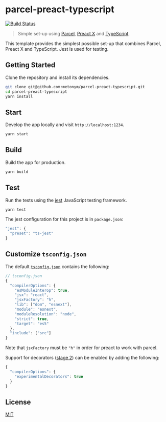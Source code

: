 # parcel-preact-typescript

[![Build Status](https://travis-ci.com/metonym/parcel-preact-typescript.svg?branch=master)](https://travis-ci.com/metonym/parcel-preact-typescript)

> Simple set-up using [Parcel](https://parceljs.org/), [Preact X](https://preactjs.com/) and [TypeScript](https://www.typescriptlang.org/).

This template provides the simplest possible set-up that combines Parcel, Preact X and TypeScript. Jest is used for testing.

## Getting Started

Clone the repository and install its dependencies.

```bash
git clone git@github.com:metonym/parcel-preact-typescript.git
cd parcel-preact-typescript
yarn install
```

## Start

Develop the app locally and visit `http://localhost:1234`.

```bash
yarn start
```

## Build

Build the app for production.

```bash
yarn build
```

## Test

Run the tests using the [jest](https://jestjs.io/) JavaScript testing framework.

```bash
yarn test
```

The jest configuration for this project is in `package.json`:

```js
"jest": {
  "preset": "ts-jest"
}
```

## Customize `tsconfig.json`

The default [`tsconfig.json`](tsconfig.json) contains the following:

```js
// tsconfig.json
{
  "compilerOptions": {
    "esModuleInterop": true,
    "jsx": "react",
    "jsxFactory": "h",
    "lib": ["dom", "esnext"],
    "module": "esnext",
    "moduleResolution": "node",
    "strict": true,
    "target": "es5"
  },
  "include": ["src"]
}
```

Note that `jsxFactory` must be `"h"` in order for preact to work with parcel.

Support for decorators ([stage 2](https://github.com/tc39/proposal-decorators)) can be enabled by adding the following:

```js
{
  "compilerOptions": {
    "experimentalDecorators": true
  }
}
```

## License

[MIT](LICENSE)
